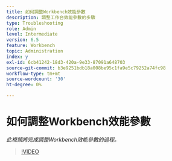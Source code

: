 ```yaml
---
title: 如何調整Workbench效能參數
description: 調整工作台效能參數的步驟
type: Troubleshooting
role: Admin
level: Intermediate
version: 6.5
feature: Workbench
topic: Administration
index: y
exl-id: 6cb41242-18d3-420a-9e33-87091a648703
source-git-commit: b3e9251bdb18a008be95c1fa9e5c79252a74fc98
workflow-type: tm+mt
source-wordcount: '30'
ht-degree: 0%

---
```


# 如何調整Workbench效能參數

*此視頻將完成調整Workbench效能參數的過程。*

>[!VIDEO](https://video.tv.adobe.com/v/335511?quality=12&learn=on)
